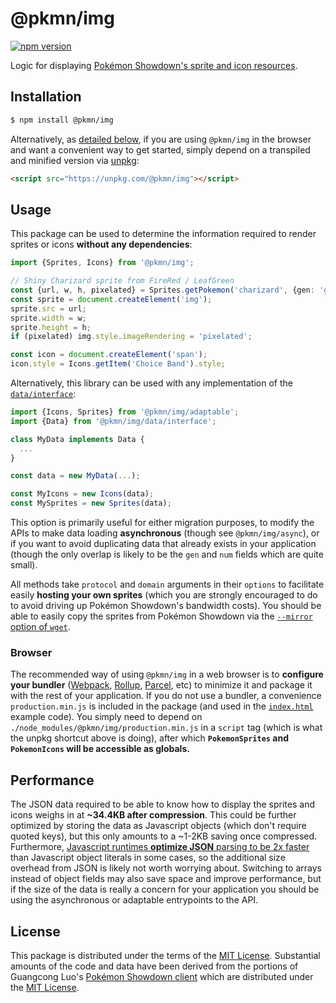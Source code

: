 # @pkmn/img

[![npm version](https://img.shields.io/npm/v/@pkmn/img.svg)](https://www.npmjs.com/package/@pkmn/view)&nbsp;

Logic for displaying [Pokémon Showdown's sprite and icon resources](https://pkmn.github.io/ps/img).

## Installation

```sh
$ npm install @pkmn/img
```

Alternatively, as [detailed below](#browser), if you are using `@pkmn/img` in the browser and want
a convenient way to get started, simply depend on a transpiled and minified version via [unpkg][7]:

```html
<script src="https://unpkg.com/@pkmn/img"></script>
```

## Usage

This package can be used to determine the information required to render sprites or icons
**without any dependencies**:

```ts
import {Sprites, Icons} from '@pkmn/img';

// Shiny Charizard sprite from FireRed / LeafGreen
const {url, w, h, pixelated} = Sprites.getPokemon('charizard', {gen: 'gen3frlg', shiny: true});
const sprite = document.createElement('img');
sprite.src = url;
sprite.width = w;
sprite.height = h;
if (pixelated) img.style.imageRendering = 'pixelated';

const icon = document.createElement('span');
icon.style = Icons.getItem('Choice Band').style;
```

Alternatively, this library can be used with any implementation of the [`data/interface`][4]:

```ts
import {Icons, Sprites} from '@pkmn/img/adaptable';
import {Data} from '@pkmn/img/data/interface';

class MyData implements Data {
  ...
}

const data = new MyData(...);

const MyIcons = new Icons(data);
const MySprites = new Sprites(data);
```

This option is primarily useful for either migration purposes, to modify the APIs to make data
loading **asynchronous** (though see `@pkmn/img/async`), or if you want to avoid duplicating
data that already exists in your application (though the only overlap is likely to be the `gen`
and `num` fields which are quite small).

All methods take `protocol` and `domain` arguments in their `options` to facilitate easily
**hosting your own sprites** (which you are strongly encouraged to do to avoid driving up
Pokémon Showdown's bandwidth costs). You should be able to easily copy the sprites from
Pokémon Showdown via the [`--mirror` option of `wget`][11].

### Browser

The recommended way of using `@pkmn/img` in a web browser is to **configure your bundler**
([Webpack][8], [Rollup][9], [Parcel][10], etc) to minimize it and package it with the rest of your
application. If you do not use a bundler, a convenience `production.min.js` is included in the
package (and used in the [`index.html`][6] example code). You simply need to depend on
`./node_modules/@pkmn/img/production.min.js` in a `script` tag (which is what the unpkg shortcut
above is doing), after which **`PokemonSprites` and `PokemonIcons` will be accessible as globals.**

## Performance

The JSON data required to be able to know how to display the sprites and icons weighs in at
**~34.4KB after compression**. This could be further optimized by storing the data as Javascript
objects (which don't require quoted keys), but this only amounts to a ~1-2KB saving once compressed.
Furthermore, [Javascript runtimes **optimize JSON** parsing to be 2x faster][5] than Javascript
object literals in some cases, so the additional size overhead from JSON is likely not worth
worrying about. Switching to arrays instead of object fields may also save space and improve
performance, but if the size of the data is really a concern for your application you should be
using the asynchronous or adaptable entrypoints to the API.

## License

This package is distributed under the terms of the [MIT License][1].
Substantial amounts of the code and data have been derived from the portions of Guangcong
Luo's [Pokémon Showdown client][2] which are distributed under the [MIT License][3].

  [0]: https://pokemonshowdown.com
  [1]: https://github.com/pkmn/ps/blob/master/img/LICENSE
  [2]: https://github.com/smogon/pokemon-showdown-client
  [3]: https://github.com/smogon/pokemon-showdown-client/blob/master/src/battle.ts#L6
  [4]: https://github.com/pkmn/ps/blob/master/img/src/data/interface.ts
  [5]: https://github.com/GoogleChromeLabs/json-parse-benchmark
  [6]: https://github.com/pkmn/ps/blob/master/img/index.html
  [7]: https://unpkg.com/
  [8]: https://webpack.js.org/
  [9]: https://rollupjs.org/
  [10]: https://parceljs.org/
  [11]: https://www.gnu.org/software/wget/manual/html_node/Recursive-Retrieval-Options.html
